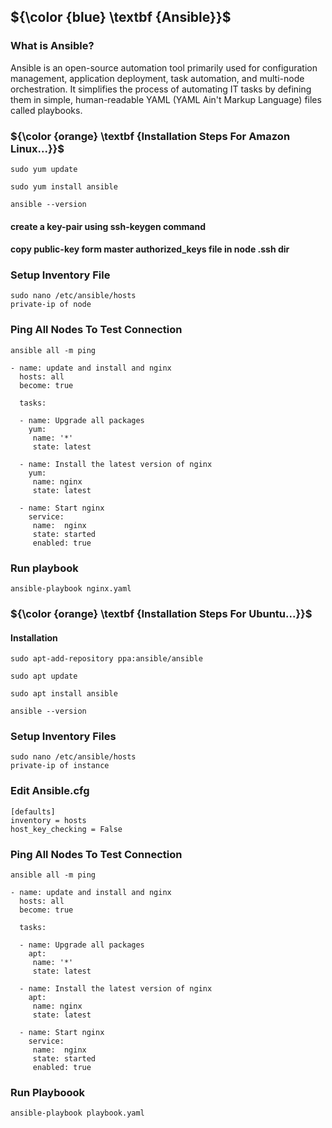 ## ${\color {blue} \textbf {Ansible}}$
### What is Ansible?
Ansible is an open-source automation tool primarily used for configuration management, application deployment, task automation, and multi-node orchestration. It simplifies the process of automating IT tasks by defining them in simple, human-readable YAML (YAML Ain't Markup Language) files called playbooks.

### ${\color {orange} \textbf {Installation Steps For Amazon Linux...}}$
```
sudo yum update
```
```
sudo yum install ansible
```
```
ansible --version
```
#### create a key-pair using ssh-keygen command
#### copy public-key form master authorized_keys file in node .ssh dir

### Setup Inventory File
```
sudo nano /etc/ansible/hosts
private-ip of node
```
### Ping All Nodes To Test Connection
```
ansible all -m ping
```
```
- name: update and install and nginx
  hosts: all
  become: true

  tasks:
   
  - name: Upgrade all packages
    yum:
     name: '*'
     state: latest
      
  - name: Install the latest version of nginx
    yum:
     name: nginx
     state: latest
      
  - name: Start nginx
    service:
     name:  nginx
     state: started
     enabled: true
```
### Run playbook
```
ansible-playbook nginx.yaml
```

### ${\color {orange} \textbf {Installation Steps For Ubuntu...}}$
#### Installation
```
sudo apt-add-repository ppa:ansible/ansible
```
```
sudo apt update
```
```
sudo apt install ansible
```
```
ansible --version
```
### Setup Inventory Files
```
sudo nano /etc/ansible/hosts
private-ip of instance
```
### Edit Ansible.cfg
```
[defaults]
inventory = hosts
host_key_checking = False
```
### Ping All Nodes To Test Connection
```
ansible all -m ping
```
```
- name: update and install and nginx
  hosts: all
  become: true

  tasks:
   
  - name: Upgrade all packages
    apt:
     name: '*'
     state: latest
      
  - name: Install the latest version of nginx
    apt:
     name: nginx
     state: latest
      
  - name: Start nginx
    service:
     name:  nginx
     state: started
     enabled: true
```
### Run Playboook
```
ansible-playbook playbook.yaml
```
